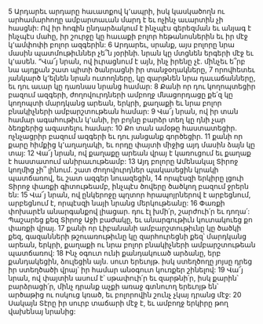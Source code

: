 5 Արդարեւ արդարը հաւատքով կ՚ապրի,
իսկ կասկածողն ու արհամարհողը ամբարտաւան մարդ է
եւ ոչինչ աւարտին չի հասցնի:
Ով իր հոգին ընդարձակում է ինչպէս գերեզման
եւ անյագ է ինչպէս մահը,
իր շուրջը կը հաւաքի բոլոր հեթանոսներին
եւ իր մէջ կ՚ամփոփի բոլոր ազգերին:
6 Արդարեւ, սրանք, այս բոլորը նրա մասին պատմութիւններ չե՞ն յօրինի.
նրան կը մտցնեն երգերի մէջ եւ կ՚ասեն.
“Վա՜յ նրան, ով իւրացնում է այն, ինչ իրենը չէ.
մինչեւ ե՞րբ նա այդքան շատ պիտի ծանրացնի իր տանջօղակները,
7 որովհետեւ յանկարծ կ՚ելնեն նրան ուտողները,
կը զարթնեն նրա դաւաճանները,
եւ դու աւար կը դառնաս նրանց համար:
8 Քանի որ դու կողոպտեցիր բազում ազգերի,
ժողովուրդների ամբողջ մնացորդացը քե՛զ կը կողոպտի
մարդկանց արեան, երկրի, քաղաքի
եւ նրա բոլոր բնակիչների ամբարշտութեան համար:
9 Վա՜յ նրան, ով իր տան համար ագահութիւն կ՚անի,
իր բոյնը բարձր տեղ կը դնի
չար ձեռքերից ազատելու համար:
10 Քո տան ամօթը հաստատեցիր.
ոչնչացրիր բազում ազգերի եւ դու յանցանք գործեցիր.
11 քանի որ քարը հիմքից կ՚աղաղակի,
եւ որդը փայտի միջից այդ մասին ձայն կը տայ:
12 Վա՜յ նրան, ով քաղաքը արեան վրայ է կառուցում
եւ քաղաք է հաստատում անիրաւութեամբ:
13 Այդ բոլորը Ամենակալ Տիրոջ կողմից չի՞ լինում.
շատ ժողովուրդներ պակասեցին կրակի պատճառով,
եւ շատ ազգեր նուազեցին,
14 որպէսզի երկիրը լցուի Տիրոջ փառքի գիտութեամբ,
ինչպէս ծովերը ծածկող բազում ջրերն են:
15 Վա՜յ նրան, ով ընկերոջը պղտոր հրապոյրներով է արբեցնում,
արբեցնում է, որպէսզի նայի նրանց մերկութեանը:
16 Փառքի փոխարէն անարգանքով լիացար.
դու էլ խմի՛ր, շարժուի՛ր եւ դողա՛:
Պաշարեց քեզ Տիրոջ Աջի բաժակը,
եւ անարգութիւն կուտակուեց քո փառքի վրայ.
17 քանի որ Լիբանանի ամբարշտութիւնը կը ծածկի քեզ,
գազանների թշուառութիւնը կը զարհուրեցնի քեզ՝
մարդկանց արեան, երկրի, քաղաքի ու նրա բոլոր բնակիչների ամբարշտութեան պատճառով:
18 Ինչ օգուտ ունի քանդակուած արձանը,
երբ քանդակեցին, ձուլեցին այն.
սուտ երեւոյթ.
իսկ ստեղծողը յոյսը դրեց իր ստեղծածի վրայ՝
իր համար անօգուտ կուռքեր շինելով:
19 Վա՜յ նրան, ով փայտին ասում է՝ սթափուի՛ր եւ զարթնի՛ր,
իսկ քարին՝ բարձրացի՛ր,
մինչ դրանք աչքի առաջ գտնուող երեւոյթ են՝
արծաթից ու ոսկուց կռած,
եւ բոլորովին շունչ չկայ դրանց մէջ:
20 Սակայն Տէրը իր սուրբ տաճարի մէջ է,
եւ ամբողջ երկիրը թող վախենայ նրանից:
